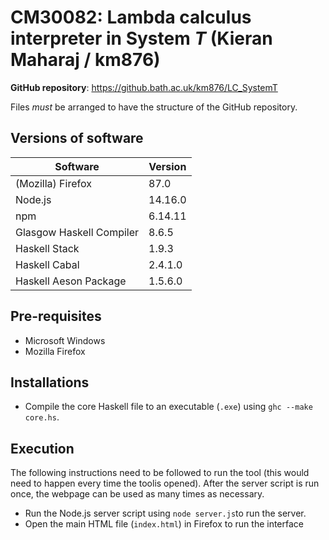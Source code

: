 # CM30082: Lambda calculus interpreter in System _T_ (Kieran Maharaj / km876)
**GitHub repository**: https://github.bath.ac.uk/km876/LC_SystemT 

Files *must* be arranged to have the structure of the GitHub repository.
## Versions of software
|Software |Version  |
--- | --- 
|(Mozilla) Firefox|87.0|
|Node.js|14.16.0|
|npm|6.14.11|
| Glasgow Haskell Compiler |  8.6.5 |
| Haskell Stack |1.9.3|
| Haskell Cabal | 2.4.1.0 |
| Haskell Aeson Package | 1.5.6.0 |
## Pre-requisites
 - Microsoft Windows
 - Mozilla Firefox
## Installations
- Compile the core Haskell file to an executable (```.exe```) using ```ghc --make core.hs```.
## Execution
The following instructions need to be followed to run the tool (this would need to happen every time the toolis opened). After the server script is run once, the webpage can be used as many times as necessary.
- Run the Node.js server script using ```node server.js```to run the server.
- Open the main HTML file (```index.html```) in Firefox to run the interface
